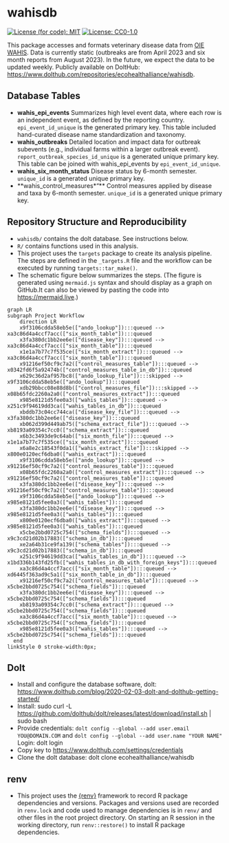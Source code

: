 
<!-- README.md is generated from README.Rmd. Please edit that file -->

# wahisdb

[![License (for code):
MIT](https://img.shields.io/badge/License%20(for%20code)-MIT-green.svg)](https://opensource.org/licenses/MIT)
[![License:
CC0-1.0](https://img.shields.io/badge/License%20(for%20data)-CC0_1.0-lightgrey.svg)](http://creativecommons.org/publicdomain/zero/1.0/)

This package accesses and formats veterinary disease data from [OIE
WAHIS](https://wahis.woah.org/#/home). Data is currently static
(outbreaks are from April 2023 and six month reports from August 2023).
In the future, we expect the data to be updated weekly. Publicly
available on DoltHub:
<https://www.dolthub.com/repositories/ecohealthalliance/wahisdb>.

## Database Tables

- **wahis_epi_events** Summarizes high level event data, where each row
  is an independent event, as defined by the reporting country.
  `epi_event_id_unique` is the generated primary key. This table
  included hand-curated disease name standardization and taxonomy.
- **wahis_outbreaks** Detailed location and impact data for outbreak
  subevents (e.g., individual farms within a larger outbreak event).
  `report_outbreak_species_id_unique` is a generated unique primary key.
  This table can be joined with wahis_epi_events by
  `epi_event_id_unique`.
- **wahis_six_month_status** Disease status by 6-month semester.
  `unique_id` is a generated unique primary key.
- \*\*wahis_control_measures\*“\*\* Control measures applied by disease
  and taxa by 6-month semester. `unique_id` is a generated unique
  primary key.

## Repository Structure and Reproducibility

- `wahisdb/` contains the dolt database. See instructions below.
- `R/` contains functions used in this analysis.
- This project uses the `targets` package to create its analysis
  pipeline. The steps are defined in the `_targets.R` file and the
  workflow can be executed by running `targets::tar_make()`.
- The schematic figure below summarizes the steps. (The figure is
  generated using `mermaid.js` syntax and should display as a graph on
  GitHub.It can also be viewed by pasting the code into
  <https://mermaid.live>.)

``` mermaid
graph LR
subgraph Project Workflow
    direction LR
    x9f3106cdda58eb5e(["ando_lookup"]):::queued --> xa3c86d4a4ccf7acc(["six_month_table"]):::queued
    x3fa380dc1bb2ee6e(["disease_key"]):::queued --> xa3c86d4a4ccf7acc(["six_month_table"]):::queued
    x1e1a7b77c7f535ce(["six_month_extract"]):::queued --> xa3c86d4a4ccf7acc(["six_month_table"]):::queued
    x91216ef50cf9c7a2(["control_measures_table"]):::queued --> x0342fd6f5a92474b(["control_measures_table_in_db"]):::queued
    x629c36d2af957bc8(["ando_lookup_file"]):::skipped --> x9f3106cdda58eb5e(["ando_lookup"]):::queued
    xdb29bbcc08e88d8b(["control_measures_file"]):::skipped --> x08b65fdc2260a2a0(["control_measures_extract"]):::queued
    x985e8121d5fee0a3(["wahis_tables"]):::queued --> x251c9f94619dd3ca(["wahis_tables_in_db"]):::queued
    xbddb73c04cc744ca(["disease_key_file"]):::queued --> x3fa380dc1bb2ee6e(["disease_key"]):::queued
    xb062d399d449ab75(["schema_extract_file"]):::queued --> xb8193a09354c7cc0(["schema_extract"]):::queued
    x6b3c3493de9c64ab(["six_month_file"]):::queued --> x1e1a7b77c7f535ce(["six_month_extract"]):::queued
    x6a8e2c18543f0da1(["wahis_extract_file"]):::skipped --> x800e0120ecf6dba0(["wahis_extract"]):::queued
    x9f3106cdda58eb5e(["ando_lookup"]):::queued --> x91216ef50cf9c7a2(["control_measures_table"]):::queued
    x08b65fdc2260a2a0(["control_measures_extract"]):::queued --> x91216ef50cf9c7a2(["control_measures_table"]):::queued
    x3fa380dc1bb2ee6e(["disease_key"]):::queued --> x91216ef50cf9c7a2(["control_measures_table"]):::queued
    x9f3106cdda58eb5e(["ando_lookup"]):::queued --> x985e8121d5fee0a3(["wahis_tables"]):::queued
    x3fa380dc1bb2ee6e(["disease_key"]):::queued --> x985e8121d5fee0a3(["wahis_tables"]):::queued
    x800e0120ecf6dba0(["wahis_extract"]):::queued --> x985e8121d5fee0a3(["wahis_tables"]):::queued
    x5cbe2bbd0725c754(["schema_fields"]):::queued --> x9c3cd21d02b17883(["schema_in_db"]):::queued
    xe2a64b31ce9fa139(["schema_tables"]):::queued --> x9c3cd21d02b17883(["schema_in_db"]):::queued
    x251c9f94619dd3ca(["wahis_tables_in_db"]):::queued --> x1bd336b143fd25fb(["wahis_tables_in_db_with_foreign_keys"]):::queued
    xa3c86d4a4ccf7acc(["six_month_table"]):::queued --> xd6445f363ad9c5a1(["six_month_table_in_db"]):::queued
    x91216ef50cf9c7a2(["control_measures_table"]):::queued --> x5cbe2bbd0725c754(["schema_fields"]):::queued
    x3fa380dc1bb2ee6e(["disease_key"]):::queued --> x5cbe2bbd0725c754(["schema_fields"]):::queued
    xb8193a09354c7cc0(["schema_extract"]):::queued --> x5cbe2bbd0725c754(["schema_fields"]):::queued
    xa3c86d4a4ccf7acc(["six_month_table"]):::queued --> x5cbe2bbd0725c754(["schema_fields"]):::queued
    x985e8121d5fee0a3(["wahis_tables"]):::queued --> x5cbe2bbd0725c754(["schema_fields"]):::queued
  end
linkStyle 0 stroke-width:0px;
```

## Dolt

- Install and configure the database software, dolt:
  <https://www.dolthub.com/blog/2020-02-03-dolt-and-dolthub-getting-started/>
- Install: sudo curl -L
  <https://github.com/dolthub/dolt/releases/latest/download/install.sh>
  \| sudo bash
- Provide credentials:
  `dolt config --global --add user.email YOU@DOMAIN.COM` and
  `dolt config --global --add user.name "YOUR NAME"` Login: dolt login
- Copy key to <https://www.dolthub.com/settings/credentials>
- Clone the dolt database: dolt clone ecohealthalliance/wahisdb

## renv

- This project uses the [{renv}](https://rstudio.github.io/renv/)
  framework to record R package dependencies and versions. Packages and
  versions used are recorded in `renv.lock` and code used to manage
  dependencies is in `renv/` and other files in the root project
  directory. On starting an R session in the working directory, run
  `renv::restore()` to install R package dependencies.
